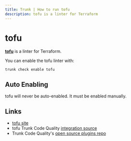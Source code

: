 ```yaml
---
title: Trunk | How to run tofu
description: tofu is a linter for Terraform
---
```


# tofu

[**tofu**](https://github.com/opentofu/opentofu) is a linter for Terraform.

You can enable the tofu linter with:

```shell
trunk check enable tofu
```

## Auto Enabling

tofu will never be auto-enabled. It must be enabled manually.

## Links

* [tofu site](https://github.com/opentofu/opentofu)
* tofu Trunk Code Quality [integration source](https://github.com/trunk-io/plugins/tree/main/linters/tofu)
* Trunk Code Quality's [open source plugins repo](https://github.com/trunk-io/plugins/tree/main)
